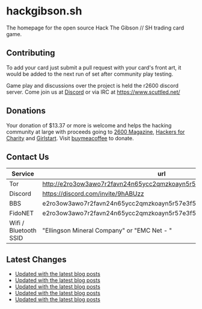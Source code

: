 # hackgibson.sh
The homepage for the open source Hack The Gibson // SH trading card game.


## Contributing

To add your card just submit a pull request with your card's front art, it would be added to the next run of set after community play testing.

Game play and discussions over the project is held the r2600 discord server. Come join us at [Discord](https://discord.com/invite/9hABUzz) or via IRC at https://www.scuttled.net/


## Donations

Your donation of $13.37 or more is welcome and helps the hacking community at large with proceeds going to [2600 Magazine](https://2600.com/), [Hackers for Charity](https://hackersforcharity.org) and [Girlstart](https://girlstart.org).  Visit [buymeacoffee](https://www.buymeacoffee.com/hackgibson.sh) to donate.


## Contact Us

Service | url
-|-
Tor | http://e2ro3ow3awo7r2favn24n65ycc2qmzkoayn5r57e3f56nvjwdcgg32ad.onion
Discord | https://discord.com/invite/9hABUzz
BBS | e2ro3ow3awo7r2favn24n65ycc2qmzkoayn5r57e3f56nvjwdcgg32ad.onion:23
FidoNET | e2ro3ow3awo7r2favn24n65ycc2qmzkoayn5r57e3f56nvjwdcgg32ad.onion:24554
Wifi / Bluetooth SSID | "Ellingson Mineral Company" or "EMC Net - <fidonet address>"

## Latest Changes
<!-- BLOG-POST-LIST:START -->
- [Updated with the latest blog posts](https://github.com/DFW2600/hackgibson.sh/commit/cf378d45cd7805f314d76fe10743f35204bced52)
- [Updated with the latest blog posts](https://github.com/DFW2600/hackgibson.sh/commit/7d3b358c97ebc845b056826b2d8accbf5ec644db)
- [Updated with the latest blog posts](https://github.com/DFW2600/hackgibson.sh/commit/41d46d1081f72fd96c17b17598b4201f4ec23529)
- [Updated with the latest blog posts](https://github.com/DFW2600/hackgibson.sh/commit/2abd00cb8ffdf2e5c34c06fd30b1a713d2a6ef01)
- [Updated with the latest blog posts](https://github.com/DFW2600/hackgibson.sh/commit/78a1c9187f662666d4b6566ed5a9fdb6db0fa63d)
<!-- BLOG-POST-LIST:END -->
